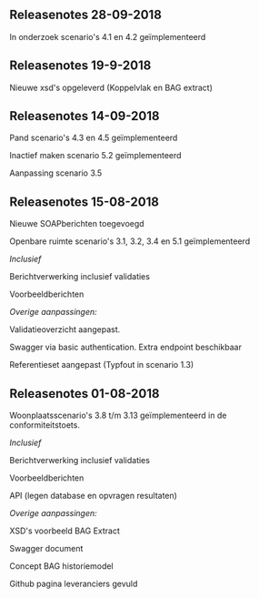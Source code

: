 **Releasenotes 28-09-2018**
---
In onderzoek scenario's 4.1 en 4.2 geïmplementeerd

**Releasenotes 19-9-2018**
---
Nieuwe xsd's opgeleverd (Koppelvlak en BAG extract)

**Releasenotes 14-09-2018**
---
Pand scenario's 4.3 en 4.5 geïmplementeerd

Inactief maken scenario 5.2 geïmplementeerd

Aanpassing scenario 3.5

**Releasenotes 15-08-2018**
---

Nieuwe SOAPberichten toegevoegd

Openbare ruimte scenario's 3.1, 3.2, 3.4 en 5.1 geïmplementeerd

*Inclusief*

Berichtverwerking inclusief validaties

Voorbeeldberichten


*Overige aanpassingen:*

Validatieoverzicht aangepast.

Swagger via basic authentication. Extra endpoint beschikbaar

Referentieset aangepast (Typfout in scenario 1.3) 



**Releasenotes 01-08-2018**
---

Woonplaatsscenario's 3.8 t/m 3.13 geïmplementeerd in de conformiteitstoets. 

*Inclusief*

Berichtverwerking inclusief validaties

Voorbeeldberichten

API (legen database en opvragen resultaten)


*Overige aanpassingen:*

XSD's voorbeeld BAG Extract

Swagger document

Concept BAG historiemodel

Github pagina leveranciers gevuld
